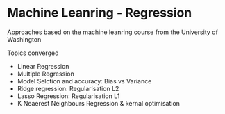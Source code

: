 # Machine Leanring - Regression
Approaches based on the machine leanring course from the University of Washington

Topics converged
 - Linear Regression
 - Multiple Regression
 - Model Selction and accuracy: Bias vs Variance
 - Ridge regression: Regularisation L2
 - Lasso Regression: Regularisation L1
 - K Neaerest Neighbours Regression & kernal optimisation
